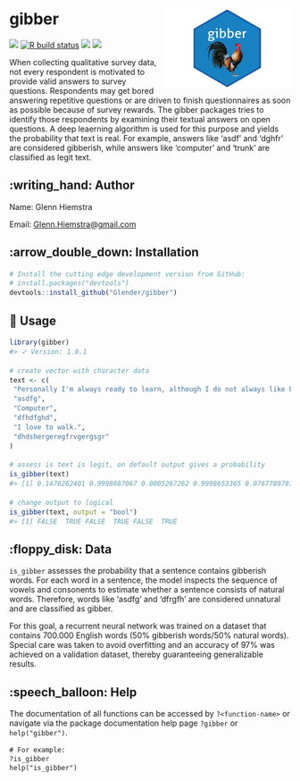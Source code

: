 
<!-- README.md is generated from README.Rmd. Please edit that file -->

# gibber <img src="man/figures/logo.jpeg" align="right"  height="139" />

[![](https://img.shields.io/badge/devel%20version-1.0.1-purple.svg)](https://github.com/Glender/gibber)
[![R build
status](https://github.com/rossellhayes/ipa/workflows/R-CMD-check/badge.svg)](https://github.com/rossellhayes/ipa/actions)
[![](https://codecov.io/gh/rcannood/princurve/branch/master/graph/badge.svg)](https://codecov.io/gh/rcannood/princurve)
[![](https://img.shields.io/github/languages/code-size/Glender/gibber.svg)](https://github.com/Glender/gibber)

When collecting qualitative survey data, not every respondent is
motivated to provide valid answers to survey questions. Respondents may
get bored answering repetitive questions or are driven to finish
questionnaires as soon as possible because of survey rewards. The gibber
packages tries to identify those respondents by examining their textual
answers on open questions. A deep leaerning algorithm is used for this
purpose and yields the probability that text is real. For example,
answers like ‘asdf’ and ‘dghfr’ are considered gibberish, while answers
like ‘computer’ and ‘trunk’ are classified as legit text.

## :writing\_hand: Author

Name: Glenn Hiemstra

Email: <Glenn.Hiemstra@gmail.com>

## :arrow\_double\_down: Installation

``` r
# Install the cutting edge development version from GitHub:
# install.packages("devtools")
devtools::install_github("Glender/gibber")
```

## :book: Usage

``` r
library(gibber)
#> ✓ Version: 1.0.1

# create vector with character data
text <- c(
 "Personally I'm always ready to learn, although I do not always like being taught.",
 "asdfg",
 "Computer",
 "dfhdfghd",
 "I love to walk.",
 "dhdshergeregfrvgergsgr"
)

# assess is text is legit, on default output gives a probability
is_gibber(text)
#> [1] 0.1476262401 0.9998687067 0.0005267262 0.9998653365 0.0767789781 0.9998563863

# change output to logical
is_gibber(text, output = "bool")
#> [1] FALSE  TRUE FALSE  TRUE FALSE  TRUE
```

## :floppy\_disk: Data

`is_gibber` assesses the probability that a sentence contains gibberish
words. For each word in a sentence, the model inspects the sequence of
vowels and consonents to estimate whether a sentence consists of natural
words. Therefore, words like ‘asdfg’ and ‘dfrgfh’ are considered
unnatural and are classified as gibber.

For this goal, a recurrent neural network was trained on a dataset that
contains 700.000 English words (50% gibberish words/50% natural words).
Special care was taken to avoid overfitting and an accuracy of 97% was
achieved on a validation dataset, thereby guaranteeing generalizable
results.

## :speech\_balloon: Help

The documentation of all functions can be accessed by `?<function-name>`
or navigate via the package documentation help page `?gibber` or
`help("gibber")`.

    # For example:
    ?is_gibber
    help("is_gibber")
